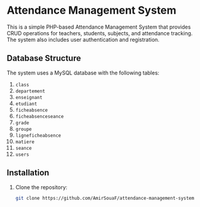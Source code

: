 # Attendance Management System

This is a simple PHP-based Attendance Management System that provides CRUD operations for teachers, students, subjects, and attendance tracking. The system also includes user authentication and registration.

## Database Structure

The system uses a MySQL database with the following tables:

1. `class`
2. `departement`
3. `enseignant`
4. `etudiant`
5. `ficheabsence`
6. `ficheabsenceseance`
7. `grade`
8. `groupe`
9. `ligneficheabsence`
10. `matiere`
11. `seance`
12. `users`

## Installation

1. Clone the repository:
   ```bash
   git clone https://github.com/AmirSouaF/attendance-management-system.git
